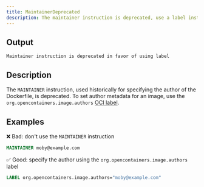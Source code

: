 ```yaml
---
title: MaintainerDeprecated
description: The maintainer instruction is deprecated, use a label instead to define an image author
---
```


## Output

```text
Maintainer instruction is deprecated in favor of using label
```

## Description

The `MAINTAINER` instruction, used historically for specifying the author of
the Dockerfile, is deprecated. To set author metadata for an image, use the
`org.opencontainers.image.authors` [OCI label](https://github.com/opencontainers/image-spec/blob/main/annotations.md#pre-defined-annotation-keys).

## Examples

❌ Bad: don't use the `MAINTAINER` instruction

```dockerfile
MAINTAINER moby@example.com
```

✅ Good: specify the author using the `org.opencontainers.image.authors` label

```dockerfile
LABEL org.opencontainers.image.authors="moby@example.com"
```

